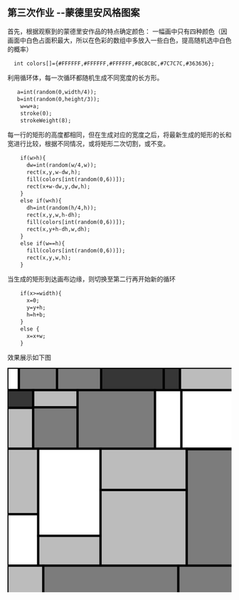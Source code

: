 ## 第三次作业 --蒙德里安风格图案

首先，根据观察到的蒙德里安作品的特点确定颜色：
一幅画中只有四种颜色（因画面中白色占面积最大，所以在色彩的数组中多放入一些白色，提高随机选中白色的概率）
```
  int colors[]={#FFFFFF,#FFFFFF,#FFFFFF,#BCBCBC,#7C7C7C,#363636};
```


利用循环体，每一次循环都随机生成不同宽度的长方形。
```
   a=int(random(0,width/4));
   b=int(random(0,height/3));
    w=w+a;
    stroke(0);
    strokeWeight(8);
```

每一行的矩形的高度都相同，但在生成对应的宽度之后，将最新生成的矩形的长和宽进行比较，根据不同情况，或将矩形二次切割，或不变。
```
    if(w>h){
      dw=int(random(w/4,w));
      rect(x,y,w-dw,h);
      fill(colors[int(random(0,6))]);
      rect(x+w-dw,y,dw,h);
    }
    else if(w<h){
      dh=int(random(h/4,h));
      rect(x,y,w,h-dh);
      fill(colors[int(random(0,6))]);
      rect(x,y+h-dh,w,dh);
    }
    else if(w==h){
      fill(colors[int(random(0,6))]);
      rect(x,y,w,h);
    }
```
当生成的矩形到达画布边缘，则切换至第二行再开始新的循环
```
    if(x>=width){
      x=0;
      y=y+h;
      h=h+b;
    }
    else {
      x=x+w;
    }
```


效果展示如下图

![](https://github.com/alm-adlt/homework/blob/main/image/%E5%B1%8F%E5%B9%95%E6%88%AA%E5%9B%BE%202021-10-04%20123710.jpg)
